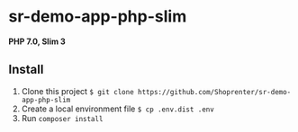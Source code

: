# sr-demo-app-php-slim
**PHP 7.0, Slim 3**

## Install
1. Clone this project `$ git clone https://github.com/Shoprenter/sr-demo-app-php-slim`
2. Create a local environment file `$ cp .env.dist .env`
3. Run `composer install`
